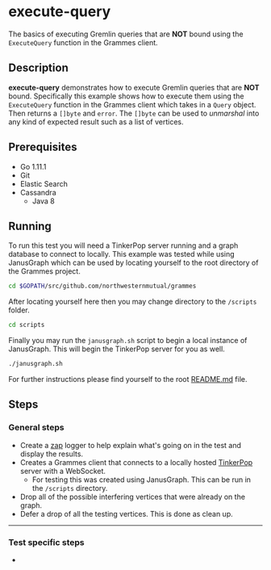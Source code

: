 # execute-query

The basics of executing Gremlin queries that are **NOT** bound using the `ExecuteQuery` function in the Grammes client.

## Description

**execute-query** demonstrates how to execute Gremlin queries that are **NOT** bound. Specifically this example shows how to execute them using the `ExecuteQuery` function in the Grammes client which takes in a `Query` object. Then returns a `[]byte` and `error`. The `[]byte` can be used to *unmarshal* into any kind of expected result such as a list of vertices.

## Prerequisites

- Go 1.11.1
- Git
- Elastic Search
- Cassandra
  - Java 8

## Running

To run this test you will need a TinkerPop server running and a graph database to connect to locally. This example was tested while using JanusGraph which can be used by locating yourself to the root directory of the Grammes project.

``` sh
cd $GOPATH/src/github.com/northwesternmutual/grammes
```

After locating yourself here then you may change directory to the `/scripts` folder.

``` sh
cd scripts
```

Finally you may run the `janusgraph.sh` script to begin a local instance of JanusGraph. This will begin the TinkerPop server for you as well.

``` sh
./janusgraph.sh
```

For further instructions please find yourself to the root [README.md](../../README.md) file.

## Steps

### General steps

- Create a [zap](https://github.com/uber-go/zap) logger to help explain what's going on in the test and display the results.
- Creates a Grammes client that connects to a locally hosted [TinkerPop](http://tinkerpop.apache.org/) server with a WebSocket.
  - For testing this was created using JanusGraph. This can be run in the `/scripts` directory.
- Drop all of the possible interfering vertices that were already on the graph.
- Defer a drop of all the testing vertices. This is done as clean up.

---

### Test specific steps

- 
